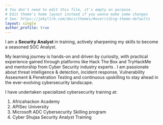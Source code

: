 ```yaml
---
# You don't need to edit this file, it's empty on purpose.
# Edit theme's home layout instead if you wanna make some changes
# See: https://jekyllrb.com/docs/themes/#overriding-theme-defaults
layout: single
author_profile: true
---
```

I am a **Security Analyst** in training, actively sharpening my skills to become a seasoned SOC Analyst. 

My learning journey is hands-on and driven by curiosity, with practical experience gained through platforms like Hack The Box and 
TryHackMe and mentorship from Cyber Security industry experts . I am passionate about threat intelligence & detection, incident response, Vulnerability Assesment & Penetration Testing and continuous upskilling to stay ahead in the ever-evolving cybersecurity landscape.

I have undertaken specialized cybersecurity training at:
1. Africahackon Academy
2. APISec University
3. Microsoft ADC Cybersecurity Skilling program
4. Cyber Shujaa Security Analyst Training
   
